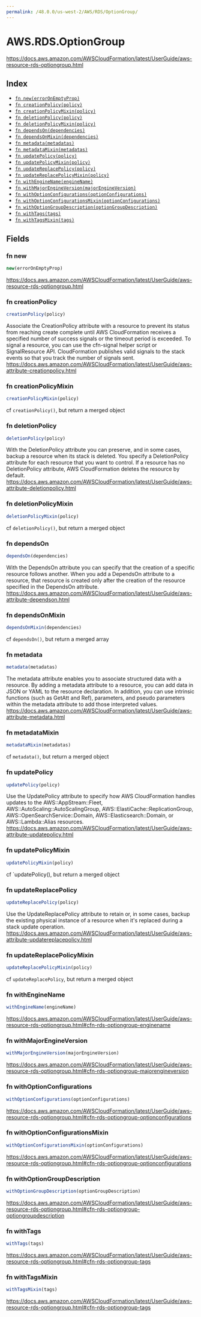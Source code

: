 ```yaml
---
permalink: /48.0.0/us-west-2/AWS/RDS/OptionGroup/
---
```


# AWS.RDS.OptionGroup

https://docs.aws.amazon.com/AWSCloudFormation/latest/UserGuide/aws-resource-rds-optiongroup.html

## Index

* [`fn new(errorOnEmptyProp)`](#fn-new)
* [`fn creationPolicy(policy)`](#fn-creationpolicy)
* [`fn creationPolicyMixin(policy)`](#fn-creationpolicymixin)
* [`fn deletionPolicy(policy)`](#fn-deletionpolicy)
* [`fn deletionPolicyMixin(policy)`](#fn-deletionpolicymixin)
* [`fn dependsOn(dependencies)`](#fn-dependson)
* [`fn dependsOnMixin(dependencies)`](#fn-dependsonmixin)
* [`fn metadata(metadatas)`](#fn-metadata)
* [`fn metadataMixin(metadatas)`](#fn-metadatamixin)
* [`fn updatePolicy(policy)`](#fn-updatepolicy)
* [`fn updatePolicyMixin(policy)`](#fn-updatepolicymixin)
* [`fn updateReplacePolicy(policy)`](#fn-updatereplacepolicy)
* [`fn updateReplacePolicyMixin(policy)`](#fn-updatereplacepolicymixin)
* [`fn withEngineName(engineName)`](#fn-withenginename)
* [`fn withMajorEngineVersion(majorEngineVersion)`](#fn-withmajorengineversion)
* [`fn withOptionConfigurations(optionConfigurations)`](#fn-withoptionconfigurations)
* [`fn withOptionConfigurationsMixin(optionConfigurations)`](#fn-withoptionconfigurationsmixin)
* [`fn withOptionGroupDescription(optionGroupDescription)`](#fn-withoptiongroupdescription)
* [`fn withTags(tags)`](#fn-withtags)
* [`fn withTagsMixin(tags)`](#fn-withtagsmixin)

## Fields

### fn new

```ts
new(errorOnEmptyProp)
```

https://docs.aws.amazon.com/AWSCloudFormation/latest/UserGuide/aws-resource-rds-optiongroup.html

### fn creationPolicy

```ts
creationPolicy(policy)
```

Associate the CreationPolicy attribute with a resource to prevent its status from reaching create complete until AWS CloudFormation receives a specified number of success signals or the timeout period is exceeded. To signal a resource, you can use the cfn-signal helper script or SignalResource API. CloudFormation publishes valid signals to the stack events so that you track the number of signals sent. 
https://docs.aws.amazon.com/AWSCloudFormation/latest/UserGuide/aws-attribute-creationpolicy.html

### fn creationPolicyMixin

```ts
creationPolicyMixin(policy)
```

cf `creationPolicy()`, but return a merged object

### fn deletionPolicy

```ts
deletionPolicy(policy)
```

With the DeletionPolicy attribute you can preserve, and in some cases, backup a resource when its stack is deleted. You specify a DeletionPolicy attribute for each resource that you want to control. If a resource has no DeletionPolicy attribute, AWS CloudFormation deletes the resource by default. 
https://docs.aws.amazon.com/AWSCloudFormation/latest/UserGuide/aws-attribute-deletionpolicy.html

### fn deletionPolicyMixin

```ts
deletionPolicyMixin(policy)
```

cf `deletionPolicy()`, but return a merged object

### fn dependsOn

```ts
dependsOn(dependencies)
```

With the DependsOn attribute you can specify that the creation of a specific resource follows another. When you add a DependsOn attribute to a resource, that resource is created only after the creation of the resource specified in the DependsOn attribute. 
https://docs.aws.amazon.com/AWSCloudFormation/latest/UserGuide/aws-attribute-dependson.html

### fn dependsOnMixin

```ts
dependsOnMixin(dependencies)
```

cf `dependsOn()`, but return a merged array

### fn metadata

```ts
metadata(metadatas)
```

The metadata attribute enables you to associate structured data with a resource. By adding a metadata attribute to a resource, you can add data in JSON or YAML to the resource declaration. In addition, you can use intrinsic functions (such as GetAtt and Ref), parameters, and pseudo parameters within the metadata attribute to add those interpreted values. 
https://docs.aws.amazon.com/AWSCloudFormation/latest/UserGuide/aws-attribute-metadata.html

### fn metadataMixin

```ts
metadataMixin(metadatas)
```

cf `metadata()`, but return a merged object

### fn updatePolicy

```ts
updatePolicy(policy)
```

Use the UpdatePolicy attribute to specify how AWS CloudFormation handles updates to the AWS::AppStream::Fleet, AWS::AutoScaling::AutoScalingGroup, AWS::ElastiCache::ReplicationGroup, AWS::OpenSearchService::Domain, AWS::Elasticsearch::Domain, or AWS::Lambda::Alias resources. 
https://docs.aws.amazon.com/AWSCloudFormation/latest/UserGuide/aws-attribute-updatepolicy.html

### fn updatePolicyMixin

```ts
updatePolicyMixin(policy)
```

cf `updatePolicy(), but return a merged object

### fn updateReplacePolicy

```ts
updateReplacePolicy(policy)
```

Use the UpdateReplacePolicy attribute to retain or, in some cases, backup the existing physical instance of a resource when it's replaced during a stack update operation. 
https://docs.aws.amazon.com/AWSCloudFormation/latest/UserGuide/aws-attribute-updatereplacepolicy.html

### fn updateReplacePolicyMixin

```ts
updateReplacePolicyMixin(policy)
```

cf `updateReplacePolicy`, but return a merged object

### fn withEngineName

```ts
withEngineName(engineName)
```

https://docs.aws.amazon.com/AWSCloudFormation/latest/UserGuide/aws-resource-rds-optiongroup.html#cfn-rds-optiongroup-enginename

### fn withMajorEngineVersion

```ts
withMajorEngineVersion(majorEngineVersion)
```

https://docs.aws.amazon.com/AWSCloudFormation/latest/UserGuide/aws-resource-rds-optiongroup.html#cfn-rds-optiongroup-majorengineversion

### fn withOptionConfigurations

```ts
withOptionConfigurations(optionConfigurations)
```

https://docs.aws.amazon.com/AWSCloudFormation/latest/UserGuide/aws-resource-rds-optiongroup.html#cfn-rds-optiongroup-optionconfigurations

### fn withOptionConfigurationsMixin

```ts
withOptionConfigurationsMixin(optionConfigurations)
```

https://docs.aws.amazon.com/AWSCloudFormation/latest/UserGuide/aws-resource-rds-optiongroup.html#cfn-rds-optiongroup-optionconfigurations

### fn withOptionGroupDescription

```ts
withOptionGroupDescription(optionGroupDescription)
```

https://docs.aws.amazon.com/AWSCloudFormation/latest/UserGuide/aws-resource-rds-optiongroup.html#cfn-rds-optiongroup-optiongroupdescription

### fn withTags

```ts
withTags(tags)
```

https://docs.aws.amazon.com/AWSCloudFormation/latest/UserGuide/aws-resource-rds-optiongroup.html#cfn-rds-optiongroup-tags

### fn withTagsMixin

```ts
withTagsMixin(tags)
```

https://docs.aws.amazon.com/AWSCloudFormation/latest/UserGuide/aws-resource-rds-optiongroup.html#cfn-rds-optiongroup-tags